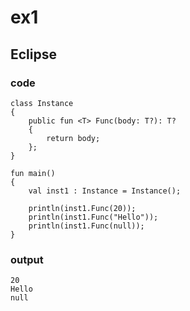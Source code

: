 # ex1
## Eclipse
### code
    class Instance
    {
    	public fun <T> Func(body: T?): T?
    	{
    		return body;
    	};
    }
    
    fun main()
    {
    	val inst1 : Instance = Instance();
    	
    	println(inst1.Func(20));
    	println(inst1.Func("Hello"));
    	println(inst1.Func(null));
    }
### output
    20
    Hello
    null
